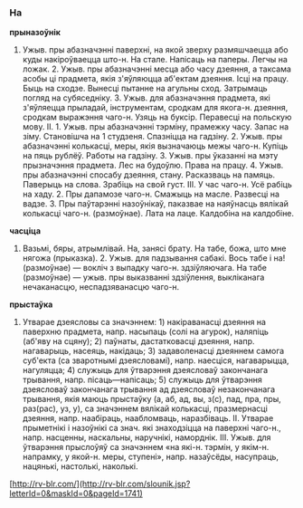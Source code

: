 ### На
**прыназоўнік**

1. Ужыв. пры абазначэнні паверхні, на якой зверху размяшчаецца або куды накіроўваецца што-н. На стале. Напісаць на паперы. Легчы на ложак. 2. Ужыв. пры абазначэнні месца або часу дзеяння, а таксама асобы ці прадмета, якія з'яўляюцца аб'ектам дзеяння. Ісці на працу. Быць на сходзе. Вынесці пытанне на агульны сход. Затрымаць погляд на субяседніку. 3. Ужыв. для абазначэння прадмета, які з'яўляецца прыладай, інструментам, сродкам для якога-н. дзеяння, сродкам выражэння чаго-н. Узяць на буксір. Перавесці на польскую мову. ІІ. 1. Ужыв. пры абазначэнні тэрміну, прамежку часу. Запас на зіму. Становішча на 1 студзеня. Спазніцца на гадзіну. 2. Ужыв. пры абазначэнні колькасці, меры, якія вызначаюць межы чаго-н. Купіць на пяць рублёў. Работы на гадзіну. 3. Ужыв. пры ўказанні на мэту прызначэння прадмета. Лес на будоўлю. Права на працу. 4. Ужыв. пры абазначэнні спосабу дзеяння, стану. Расказваць на памяць. Паверыць на слова. Зрабіць на свой густ. ІІІ. У час чаго-н. Усё рабіць на хаду. 2. Пры дапамозе чаго-н. Смажыць на масле. Развесці на вадзе. 3. Пры паўтарэнні назоўнікаў, паказвае на наяўнасць вялікай колькасці чаго-н. (размоўнае). Лата на лаце. Калдобіна на калдобіне.

**часціца**

1. Вазьмі, бяры, атрымлівай. На, занясі брату. На табе, божа, што мне нягожа (прыказка). 2. Ужыв. для падзывання сабакі. Вось табе і на! (размоўнае) — вокліч з выпадку чаго-н. здзіўляючага. На табе (размоўнае) — ужыв. пры выказванні здзіўлення, выкліканага нечаканасцю, неспадзяванасцю чаго-н.

**прыстаўка**

1. Утварае дзеясловы са значэннем: 1) накіраванасці дзеяння на паверхню прадмета, напр. насыпаць (солі на агурок), наляпіць (аб'яву на сцяну); 2) паўнаты, дастатковасці дзеяння, напр. нагаварыць, насеяць, накідаць; 3) задаволенасці дзеяннем самога суб'екта (са зваротнымі дзеясловамі), напр. наесціся, нагаварыцца, нагуляцца; 4) служыць для ўтварэння дзеясловаў закончанага трывання, напр. пісаць—напісаць; 5) служыць для ўтварэння дзеясловаў закончанага трывання ад дзеясловаў незакончанага трывання, якія маюць прыстаўку (а, аб, ад, вы, з(с), пад, пра, пры, раз(рас), уз, у), са значэннем вялікай колькасці, празмернасці дзеяння, напр. наабіраць, наабломваць, наразбіваць. ІІ. Утварае прыметнікі і назоўнікі са знач. які знаходзіцца на паверхні чаго-н., напр. насценны, наскальны, наручнікі, наморднік. ІІІ. Ужыв. для ўтварэння прыслоўяў са значэннем «на які-н. тэрмін, у якім-н. напрамку, у якой-н. меры, ступені», напр. назаўсёды, насупраць, нацянькі, настолькі, наколькі.

<a rel="author">[http://rv-blr.com/](http://rv-blr.com/slounik.jsp?letterId=0&maskId=0&pageId=1741)</a>
